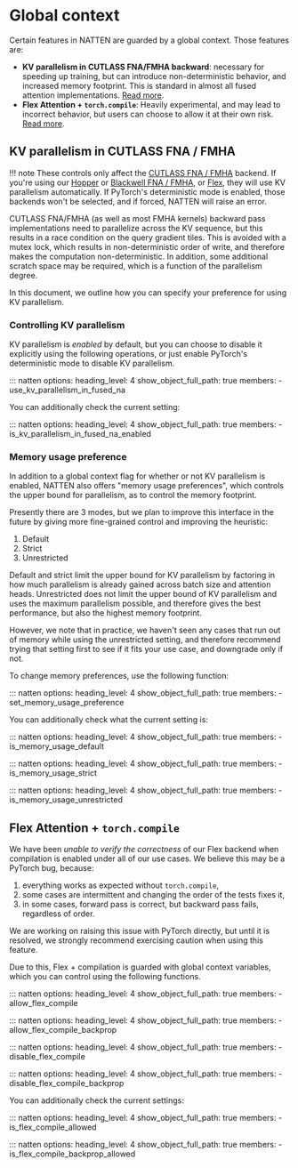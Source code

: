 # Global context

Certain features in NATTEN are guarded by a global context. Those features are:

* **KV parallelism in CUTLASS FNA/FMHA backward**: necessary for speeding up training, but can
    introduce non-deterministic behavior, and increased memory footprint. This is standard in
    almost all fused attention implementations. [Read more](#kv-parallelism-in-cutlass-fna-fmha).
* **Flex Attention + `torch.compile`**: Heavily experimental, and may lead to incorrect behavior,
    but users can choose to allow it at their own risk. [Read more](#flex-attention-torchcompile).


## KV parallelism in CUTLASS FNA / FMHA

!!! note
    These controls only affect the [CUTLASS FNA / FMHA](backends.md#cutlass-fna-fmha) backend.
    If you're using our [Hopper](backends.md#hopper-fna-fmha) or
    [Blackwell FNA / FMHA](backends.md#blackwell-fna-fmha), or [Flex](backends.md#flex-fna-fmha),
    they will use KV parallelism automatically. If PyTorch's deterministic mode is enabled, those
    backends won't be selected, and if forced, NATTEN will raise an error.

CUTLASS FNA/FMHA (as well as most FMHA kernels) backward pass implementations need to parallelize
across the KV sequence, but this results in a race condition on the query gradient tiles. 
This is avoided with a mutex lock, which results in non-deterministic order of write, and therefore
makes the computation non-deterministic.
In addition, some additional scratch space may be required, which is a function of the parallelism
degree.

In this document, we outline how you can specify your preference for using KV parallelism.

### Controlling KV parallelism
KV parallelism is *enabled* by default, but you can choose to disable it explicitly using the
following operations, or just enable PyTorch's deterministic mode to disable KV parallelism.

::: natten
    options:
          heading_level: 4
          show_object_full_path: true
          members:
              - use_kv_parallelism_in_fused_na

You can additionally check the current setting:

::: natten
    options:
          heading_level: 4
          show_object_full_path: true
          members:
              - is_kv_parallelism_in_fused_na_enabled

### Memory usage preference

In addition to a global context flag for whether or not KV parallelism is enabled, NATTEN also
offers "memory usage preferences", which controls the upper bound for parallelism, as to control
the memory footprint.

Presently there are 3 modes, but we plan to improve this interface in the future by giving more
fine-grained control and improving the heuristic:

1. Default
2. Strict
3. Unrestricted

Default and strict limit the upper bound for KV parallelism by factoring in how much parallelism is
already gained across batch size and attention heads.
Unrestricted does not limit the upper bound of KV parallelism and uses the maximum parallelism
possible, and therefore gives the best performance, but also the highest memory footprint.

However, we note that in practice, we haven't seen any cases that run out of memory while using
the unrestricted setting, and therefore recommend trying that setting first to see if it fits your
use case, and downgrade only if not.

To change memory preferences, use the following function:

::: natten
    options:
          heading_level: 4
          show_object_full_path: true
          members:
              - set_memory_usage_preference


You can additionally check what the current setting is:

::: natten
    options:
          heading_level: 4
          show_object_full_path: true
          members:
              - is_memory_usage_default

::: natten
    options:
          heading_level: 4
          show_object_full_path: true
          members:
              - is_memory_usage_strict

::: natten
    options:
          heading_level: 4
          show_object_full_path: true
          members:
              - is_memory_usage_unrestricted

## Flex Attention + `torch.compile`

We have been *unable to verify the correctness* of our Flex backend when compilation is enabled
under all of our use cases. We believe this may be a PyTorch bug, because:

1. everything works as expected without `torch.compile`,
2. some cases are intermittent and changing the order of the tests fixes it,
3. in some cases, forward pass is correct, but backward pass fails, regardless of order.

We are working on raising this issue with PyTorch directly, but until it is resolved, we strongly
recommend exercising caution when using this feature.

Due to this, Flex + compilation is guarded with global context variables, which you can control
using the following functions.


::: natten
    options:
          heading_level: 4
          show_object_full_path: true
          members:
              - allow_flex_compile


::: natten
    options:
          heading_level: 4
          show_object_full_path: true
          members:
              - allow_flex_compile_backprop


::: natten
    options:
          heading_level: 4
          show_object_full_path: true
          members:
              - disable_flex_compile


::: natten
    options:
          heading_level: 4
          show_object_full_path: true
          members:
              - disable_flex_compile_backprop

You can additionally check the current settings:

::: natten
    options:
          heading_level: 4
          show_object_full_path: true
          members:
              - is_flex_compile_allowed

::: natten
    options:
          heading_level: 4
          show_object_full_path: true
          members:
              - is_flex_compile_backprop_allowed
